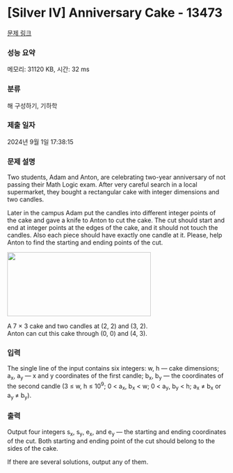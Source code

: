 # [Silver IV] Anniversary Cake - 13473 

[문제 링크](https://www.acmicpc.net/problem/13473) 

### 성능 요약

메모리: 31120 KB, 시간: 32 ms

### 분류

해 구성하기, 기하학

### 제출 일자

2024년 9월 1일 17:38:15

### 문제 설명

<p>Two students, Adam and Anton, are celebrating two-year anniversary of not passing their Math Logic exam. After very careful search in a local supermarket, they bought a rectangular cake with integer dimensions and two candles.</p>

<p>Later in the campus Adam put the candles into different integer points of the cake and gave a knife to Anton to cut the cake. The cut should start and end at integer points at the edges of the cake, and it should not touch the candles. Also each piece should have exactly one candle at it. Please, help Anton to find the starting and ending points of the cut.</p>

<p><img alt="" src="https://onlinejudgeimages.s3.amazonaws.com/problem/13473/%EC%8A%A4%ED%81%AC%EB%A6%B0%EC%83%B7%202016-11-01%20%EC%98%A4%ED%9B%84%202.30.49.png" style="height:147px; width:330px"></p>

<p>A 7 × 3 cake and two candles at (2, 2) and (3, 2).<br>
Anton can cut this cake through (0, 0) and (4, 3).</p>

### 입력 

 <p>The single line of the input contains six integers: w, h — cake dimensions; a<sub>x</sub>, a<sub>y</sub> — x and y coordinates of the first candle; b<sub>x</sub>, b<sub>y</sub> — the coordinates of the second candle (3 ≤ w, h ≤ 10<sup>9</sup>; 0 < a<sub>x</sub>, b<sub>x</sub> < w; 0 < a<sub>y</sub>, b<sub>y</sub> < h; a<sub>x</sub> ≠ b<sub>x</sub> or a<sub>y </sub>≠ b<sub>y</sub>).</p>

### 출력 

 <p>Output four integers s<sub>x</sub>, s<sub>y</sub>, e<sub>x</sub>, and e<sub>y</sub> — the starting and ending coordinates of the cut. Both starting and ending point of the cut should belong to the sides of the cake.</p>

<p>If there are several solutions, output any of them.</p>

